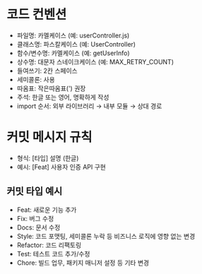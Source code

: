 # 코드 컨벤션

- 파일명: 카멜케이스 (예: userController.js)
- 클래스명: 파스칼케이스 (예: UserController)
- 함수/변수명: 카멜케이스 (예: getUserInfo)
- 상수명: 대문자 스네이크케이스 (예: MAX_RETRY_COUNT)
- 들여쓰기: 2칸 스페이스
- 세미콜론: 사용
- 따옴표: 작은따옴표(') 권장
- 주석: 한글 또는 영어, 명확하게 작성
- import 순서: 외부 라이브러리 → 내부 모듈 → 상대 경로

# 커밋 메시지 규칙

- 형식: [타입] 설명 (한글)
- 예시: [Feat] 사용자 인증 API 구현

## 커밋 타입 예시

- Feat: 새로운 기능 추가
- Fix: 버그 수정
- Docs: 문서 수정
- Style: 코드 포맷팅, 세미콜론 누락 등 비즈니스 로직에 영향 없는 변경
- Refactor: 코드 리팩토링
- Test: 테스트 코드 추가/수정
- Chore: 빌드 업무, 패키지 매니저 설정 등 기타 변경
